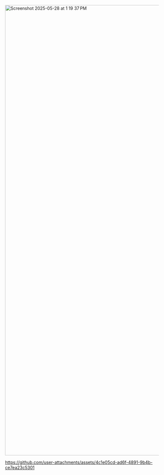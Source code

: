 <img width="1470" alt="Screenshot 2025-05-28 at 1 19 37 PM" src="https://github.com/user-attachments/assets/44ffff34-49c0-4f67-83fc-0b5a0f42f3c4" />



https://github.com/user-attachments/assets/4c1e05cd-ad6f-4891-9b4b-ce7ea23c5301

